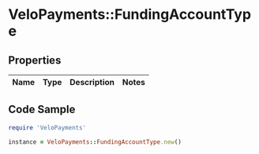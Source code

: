 # VeloPayments::FundingAccountType

## Properties

Name | Type | Description | Notes
------------ | ------------- | ------------- | -------------

## Code Sample

```ruby
require 'VeloPayments'

instance = VeloPayments::FundingAccountType.new()
```


